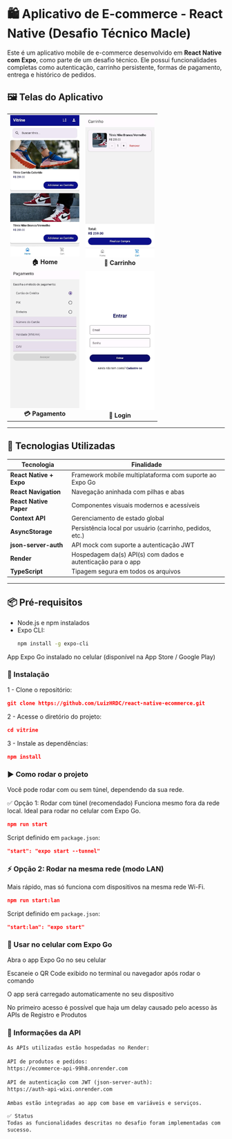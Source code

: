 # 🛍️ Aplicativo de E-commerce - React Native (Desafio Técnico Macle)

Este é um aplicativo mobile de e-commerce desenvolvido em **React Native com Expo**, como parte de um desafio técnico. Ele possui funcionalidades completas como autenticação, carrinho persistente, formas de pagamento, entrega e histórico de pedidos.

## 🖼️ Telas do Aplicativo

<table align="center">
  <tr>
    <td align="center">
      <img src="./assets/screenshots/Home.jpeg" width="160"/><br/>
      <strong>🏠 Home</strong>
    </td>
    <td align="center">
      <img src="./assets/screenshots/Carrinho.jpeg" width="160"/><br/>
      <strong>🛒 Carrinho</strong>
    </td>
  </tr>
  <tr>
    <td align="center">
      <img src="./assets/screenshots/Pagamento.jpeg" width="160"/><br/>
      <strong>💳 Pagamento</strong>
    </td>
    <td align="center">
      <img src="./assets/screenshots/Entrar.jpeg" width="160"/><br/>
      <strong>👤 Login</strong>
    </td>
  </tr>
</table>


---

## 🚀 Tecnologias Utilizadas

| Tecnologia              | Finalidade                                                  |
| ----------------------- | ----------------------------------------------------------- |
| **React Native + Expo** | Framework mobile multiplataforma com suporte ao Expo Go     |
| **React Navigation**    | Navegação aninhada com pilhas e abas                        |
| **React Native Paper**  | Componentes visuais modernos e acessíveis                   |
| **Context API**         | Gerenciamento de estado global                              |
| **AsyncStorage**        | Persistência local por usuário (carrinho, pedidos, etc.)    |
| **json-server-auth**    | API mock com suporte a autenticação JWT                     |
| **Render**              | Hospedagem da(s) API(s) com dados e autenticação para o app |
| **TypeScript**          | Tipagem segura em todos os arquivos                         |

---

## 📦 Pré-requisitos

- Node.js e npm instalados
- Expo CLI:
  ```bash
  npm install -g expo-cli
  ```

App Expo Go instalado no celular
(disponível na App Store / Google Play)

### 🔧 Instalação

1 - Clone o repositório:

```json
git clone https://github.com/LuizHRDC/react-native-ecommerce.git
```

2 - Acesse o diretório do projeto:

```json
cd vitrine
```

3 - Instale as dependências:

```json
npm install
```

### ▶️ Como rodar o projeto

Você pode rodar com ou sem túnel, dependendo da sua rede.

✅ Opção 1: Rodar com túnel (recomendado)
Funciona mesmo fora da rede local. Ideal para rodar no celular com Expo Go.

```json
npm run start
```

Script definido em `package.json`:

```json
"start": "expo start --tunnel"
```

### ⚡ Opção 2: Rodar na mesma rede (modo LAN)

Mais rápido, mas só funciona com dispositivos na mesma rede Wi-Fi.

```json
npm run start:lan
```

Script definido em `package.json`:

```json
"start:lan": "expo start"
```

### 📱 Usar no celular com Expo Go

Abra o app Expo Go no seu celular

Escaneie o QR Code exibido no terminal ou navegador após rodar o comando

O app será carregado automaticamente no seu dispositivo

No primeiro acesso é possível que haja um delay causado pelo acesso às APIs de Registro e Produtos

### 📄 Informações da API

```text
As APIs utilizadas estão hospedadas no Render:

API de produtos e pedidos:
https://ecommerce-api-99h8.onrender.com

API de autenticação com JWT (json-server-auth):
https://auth-api-wixi.onrender.com

Ambas estão integradas ao app com base em variáveis e serviços.
```

```text
✅ Status
Todas as funcionalidades descritas no desafio foram implementadas com sucesso.
```
